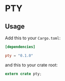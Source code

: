 # PTY

## Usage

Add this to your `Cargo.toml`:

```toml
[dependencies]

pty = "0.1.0"
```

and this to your crate root:

```rust
extern crate pty;
```

